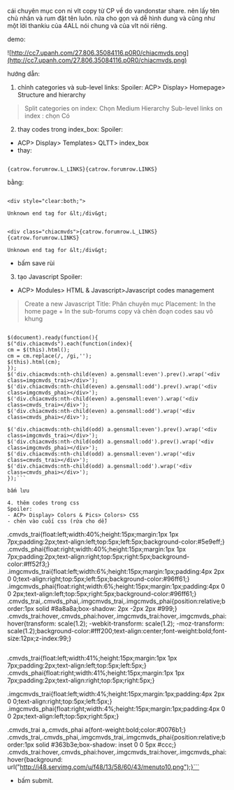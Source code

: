 cái chuyên mục con ni vlt copy từ CP về do vandonstar share.
nên lấy tên chủ nhân và rum đặt tên luôn.
rứa cho gọn vả dễ hình dung
và cũng như một lời thankiu của 4ALL nói chung
và của vlt nói riêng.

demo:

![http://cc7.upanh.com/27.806.35084116.p0R0/chiacmvds.png](http://cc7.upanh.com/27.806.35084116.p0R0/chiacmvds.png)


hướng dẫn:

1. chỉnh categories và sub-level links:
Spoiler:
ACP> Display> Homepage> Structure and hierarchy
> Split categories on index: Chọn Medium
> Hierarchy
Sub-level links on index : chọn Có


2. thay codes trong index\_box:
Spoiler:
- ACP> Display> Templates> QLTT> index\_box
- thay:
```

{catrow.forumrow.L_LINKS}{catrow.forumrow.LINKS}
```
bằng:
```

<div style="clear:both;">

Unknown end tag for &lt;/div&gt;


<div class="chiacmvds">{catrow.forumrow.L_LINKS}{catrow.forumrow.LINKS}

Unknown end tag for &lt;/div&gt;

```

- bấm save rùi


3. tạo Javascript
Spoiler:
- ACP> Modules> HTML & Javascript>Javascript codes management
> Create a new Javascript
Title: Phân chuyên mục
Placement: In the home page + In the sub-forums
copy và chèn đoạn codes sau vô khung
```

$(document).ready(function(){
$("div.chiacmvds").each(function(index){
cm = $(this).html();
cm = cm.replace(/, /gi,'');
$(this).html(cm);
});
$('div.chiacmvds:nth-child(even) a.gensmall:even').prev().wrap('<div class=imgcmvds_trai></div>');
$('div.chiacmvds:nth-child(even) a.gensmall:odd').prev().wrap('<div class=imgcmvds_phai></div>');
$('div.chiacmvds:nth-child(even) a.gensmall:even').wrap('<div class=cmvds_trai></div>');
$('div.chiacmvds:nth-child(even) a.gensmall:odd').wrap('<div class=cmvds_phai></div>');

$('div.chiacmvds:nth-child(odd) a.gensmall:even').prev().wrap('<div class=imgcmvds_trai></div>');
$('div.chiacmvds:nth-child(odd) a.gensmall:odd').prev().wrap('<div class=imgcmvds_phai></div>');
$('div.chiacmvds:nth-child(odd) a.gensmall:even').wrap('<div class=cmvds_trai></div>');
$('div.chiacmvds:nth-child(odd) a.gensmall:odd').wrap('<div class=cmvds_phai></div>');
});```

bấm lưu

4. thêm codes trong css
Spoiler:
- ACP> Display> Colors & Pics> Colors> CSS
- chèn vào cuối css (rứa cho dễ)
```

.cmvds_trai{float:left;width:40%;height:15px;margin:1px 1px 7px;padding:2px;text-align:left;top:5px;left:5px;background-color:#5e9eff;}
.cmvds_phai{float:right;width:40%;height:15px;margin:1px 1px 7px;padding:2px;text-align:right;top:5px;right:5px;background-color:#ff52f3;}
.imgcmvds_trai{float:left;width:6%;height:15px;margin:1px;padding:4px 2px 0 0;text-align:right;top:5px;left:5px;background-color:#96ff61;}
.imgcmvds_phai{float:right;width:6%;height:15px;margin:1px;padding:4px 0 0 2px;text-align:left;top:5px;right:5px;background-color:#96ff61;}
.cmvds_trai,.cmvds_phai,.imgcmvds_trai,.imgcmvds_phai{position:relative;border:1px solid #8a8a8a;box-shadow: 2px -2px 2px #999;}
.cmvds_trai:hover,.cmvds_phai:hover,.imgcmvds_trai:hover,.imgcmvds_phai:hover{transform: scale(1.2); -webkit-transform: scale(1.2); -moz-transform: scale(1.2);background-color:#fff200;text-align:center;font-weight:bold;font-size:12px;z-index:99;}
```
```
.cmvds_trai{float:left;width:41%;height:15px;margin:1px 1px 7px;padding:2px;text-align:left;top:5px;left:5px;}
.cmvds_phai{float:right;width:41%;height:15px;margin:1px 1px 7px;padding:2px;text-align:right;top:5px;right:5px;}

.imgcmvds_trai{float:left;width:4%;height:15px;margin:1px;padding:4px 2px 0 0;text-align:right;top:5px;left:5px;}
.imgcmvds_phai{float:right;width:4%;height:15px;margin:1px;padding:4px 0 0 2px;text-align:left;top:5px;right:5px;}

.cmvds_trai a,.cmvds_phai a{font-weight:bold;color:#0076b1;}
.cmvds_trai,.cmvds_phai,.imgcmvds_trai,.imgcmvds_phai{position:relative;border:1px solid #363b3e;box-shadow: inset 0 0 5px #ccc;}
.cmvds_trai:hover,.cmvds_phai:hover,.imgcmvds_trai:hover,.imgcmvds_phai:hover{background: url("http://i48.servimg.com/u/f48/13/58/60/43/menuto10.png");}```
- bấm submit.
